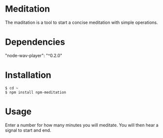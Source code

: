 # Meditation
The maditation is a tool to start a concise meditation with simple operations.

# Dependencies
 "node-wav-player": "^0.2.0"
 
 # Installation
```
$ cd ~
$ npm install npm-meditation
```

# Usage
Enter a number for how many minutes you will meditate.
You will then hear a signal to start and end.
